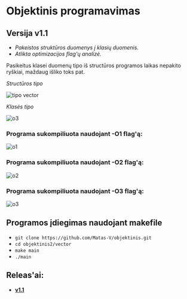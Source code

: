 # Objektinis programavimas

## Versija v1.1
- *Pakeistos struktūros duomenys į klasių duomenis.*
- *Atlikta optimizacijos flag'ų analizė.*

Pasikeitus klasei duomenų tipo iš structūros programos laikas nepakito ryškiai, maždaug išliko toks pat.

*Structūros tipo*

![tipo vector](https://user-images.githubusercontent.com/80633152/166110279-b8fffb5c-93f8-42ce-a517-0cfc0a28c7b6.png)

*Klasės tipo*

![o3](https://user-images.githubusercontent.com/80633152/166110289-250bf503-1b3f-49d9-b97a-4ba690f5f6c0.png)

### Programa sukompiliuota naudojant -O1 flag'ą:
![o1](https://user-images.githubusercontent.com/80633152/166109967-a0f660c7-36b1-4150-b4af-5b8c2d8c08d0.png)
### Programa sukompiliuota naudojant -O2 flag'ą:
![o2](https://user-images.githubusercontent.com/80633152/166109960-74dbdf03-8615-412b-879d-394d9b3dd48a.png)
### Programa sukompiliuota naudojant -O3 flag'ą:
![o3](https://user-images.githubusercontent.com/80633152/166109958-0c638ae4-092d-4ab8-a4f8-86170d63e026.png)

## Programos įdiegimas naudojant makefile
- `git clone https://github.com/Matas-V/objektinis.git`
- `cd objektinis2/vector`
- `make main`
- `./main`

## Releas'ai:
- [**v1.1**](https://github.com/Matas-V/objektinis2/releases/tag/v1.1)
